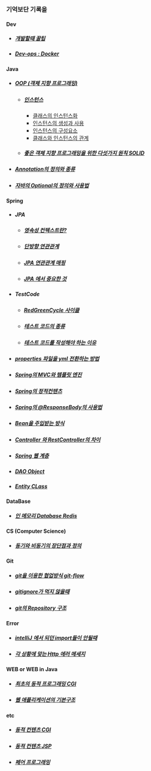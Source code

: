 ### 기억보단 기록을


#### Dev
* ##### [개발할때 꿀팁](/Dev/DevTip.md)
* ##### [Dev-ops : Docker](/Dev-ops/Docker.md)

#### Java
* ##### [OOP (객체 지향 프로그래밍)](/OOP/oop.md)
    * ##### [인스턴스](/OOP/Instance.md)
        *  [클래스의 인스턴스화](/OOP/instantiationOfClass.md)
        *  [인스턴스의 생성과 사용](/OOP/CreateUseInstance.md)
        *  [인스턴스의 구성요소](/OOP/InstanceConfig.md)
        *  [클래스와 인스턴스의 관계](/OOP/ClassAndInstance.md)
    * ##### [좋은 객체 지향 프로그래밍을 위한 다섯가지 원칙 SOLID](/OOP/SOLID.md)
* ##### [Annotation의 정의와 종류](/Java/Annotation/README.md)
* ##### [자바의 Optional의 정의와 사용법](/Java/Optional.md)

#### Spring
* ##### JPA
    * ##### [영속성 컨텍스트란?](/Spring/JPA/Persistence.md)
    * ##### [단방향 연관관계](/Spring/JPA/UnidirectionalRelation.md)
    * ##### [JPA 연관관계 매핑](/Spring/JPA/JPARelationMapping.md)
    * ##### [JPA 에서 중요한 것](/Spring/JPA/MostImportantInJPA.md)

* ##### TestCode
    * ##### [RedGreenCycle 사이클](Spring/TestCode/RedGreenCycle.md)
    * ##### [테스트 코드의 종류](/Spring/TestCode/TDD-UnitTest.md)
    * ##### [테스트 코드를 작성해야 하는 이유](/Spring/TestCode/WhyTestCode.md)

* ##### [properties 파일을 yml 전환하는 방법](/Spring/PropertiesToYAML.md)
* ##### [Spring의 MVC와 템플릿 엔진](/Spring/MVC.md)
* ##### [Spring의 정적컨텐츠](/Spring/StaticContent.md)
* ##### [Spring의 @ResponseBody의 사용법](/Spring/ResponseBody.md)
* ##### [Bean을 주입받는 방식](/Spring/GetBean.md)
* ##### [Controller 와 RestController의 차이](/Spring/RestConOrCon.md)
* ##### [Spring 웹 계층](/Spring/StaticContent.md)
* ##### [DAO Object](/Spring/DAO.md)
* ##### [Entity CLass](/Spring/EntityClass.md)

#### DataBase
* ##### [인 메모리 Database Redis](/Database/Redis.md)

#### CS (Computer Science)
* ##### [동기와 비동기의 장단점과 정의](/CS/SynchAsynch.md)

#### Git
* ##### [git을 이용한 협업방식 git-flow](/Git/git-flow.md)
* ##### [gitignore가 먹지 않을때](/Git/gitignore.md)
* ##### [git의 Repository 구조](/Git/GitRepositoryConfig.md)

#### Error
* ##### [intelliJ 에서 되던 import들이 안될때](/Error/NotImport.md)
* ##### [각 상황에 맞는 Http 에러 메세지](/Error/HttpErrorMessage.md)

#### WEB or WEB in Java
* ##### [최초의 동적 프로그래밍 CGI](/WEB/DynamicContent/CGI.md)
* ##### [웹 애플리케이션의 기본구조 ](/WEB/WebApplication.md)

#### etc
* ##### [동적 컨텐츠 CGI](/WEB/DynamicContent/CGI.md)
* ##### [동적 컨텐츠 JSP](/WEB/DynamicContent/JSP.md)
* ##### [페어 프로그래밍](/Programming/FairProgramming.md)